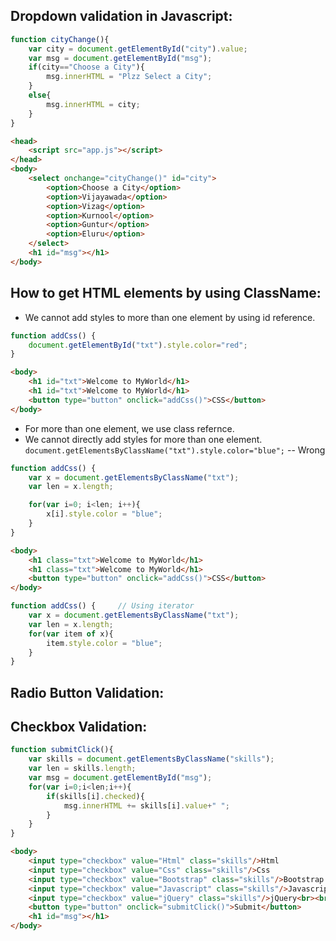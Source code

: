 ## Dropdown validation in Javascript:
```js
function cityChange(){
    var city = document.getElementById("city").value; 
    var msg = document.getElementById("msg");
    if(city=="Choose a City"){
        msg.innerHTML = "Plzz Select a City";
    }
    else{
        msg.innerHTML = city;
    }
}
```
```html
<head>
    <script src="app.js"></script>
</head>
<body>
    <select onchange="cityChange()" id="city">
        <option>Choose a City</option>
        <option>Vijayawada</option>
        <option>Vizag</option>
        <option>Kurnool</option>
        <option>Guntur</option>
        <option>Eluru</option>
    </select>
    <h1 id="msg"></h1>
</body>
```
## How to get HTML elements by using ClassName:
* We cannot add styles to more than one element by using id reference.
```js
function addCss() {
    document.getElementById("txt").style.color="red";
}
```
```html
<body>
    <h1 id="txt">Welcome to MyWorld</h1>
    <h1 id="txt">Welcome to MyWorld</h1>
    <button type="button" onclick="addCss()">CSS</button>
</body>
```
* For more than one element, we use class refernce.
* We cannot directly add styles for more than one element.
`document.getElementsByClassName("txt").style.color="blue";` -- Wrong
```js
function addCss() {
    var x = document.getElementsByClassName("txt");
    var len = x.length;

    for(var i=0; i<len; i++){
        x[i].style.color = "blue";
    }
}
```
```html
<body>
    <h1 class="txt">Welcome to MyWorld</h1>
    <h1 class="txt">Welcome to MyWorld</h1>
    <button type="button" onclick="addCss()">CSS</button>
</body>
``` 
```js 
function addCss() {     // Using iterator
    var x = document.getElementsByClassName("txt");
    var len = x.length;
    for(var item of x){
        item.style.color = "blue";
    }
}
```
## Radio Button Validation:

## Checkbox Validation:
```js
function submitClick(){
    var skills = document.getElementsByClassName("skills");
    var len = skills.length;
    var msg = document.getElementById("msg");
    for(var i=0;i<len;i++){
        if(skills[i].checked){
            msg.innerHTML += skills[i].value+" ";
        }
    }
}
```
```html
<body>
    <input type="checkbox" value="Html" class="skills"/>Html
    <input type="checkbox" value="Css" class="skills"/>Css
    <input type="checkbox" value="Bootstrap" class="skills"/>Bootstrap
    <input type="checkbox" value="Javascript" class="skills"/>Javascript
    <input type="checkbox" value="jQuery" class="skills"/>jQuery<br><br>
    <button type="button" onclick="submitClick()">Submit</button>
    <h1 id="msg"></h1>
</body>
```